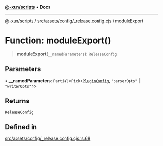 [**@-xun/scripts**](../../../../../README.md) • **Docs**

***

[@-xun/scripts](../../../../../README.md) / [src/assets/config/\_release.config.cjs](../README.md) / moduleExport

# Function: moduleExport()

> **moduleExport**(`__namedParameters`): `ReleaseConfig`

## Parameters

• **\_\_namedParameters**: `Partial`\<`Pick`\<[`PluginConfig`](../type-aliases/PluginConfig.md), `"parserOpts"` \| `"writerOpts"`\>\>

## Returns

`ReleaseConfig`

## Defined in

[src/assets/config/\_release.config.cjs.ts:68](https://github.com/Xunnamius/xscripts/blob/f4ec173014b41a5b69e2dbdb82e9f8b7ec9d9c86/src/assets/config/_release.config.cjs.ts#L68)
